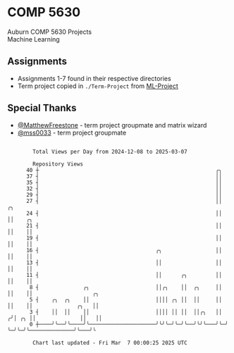 # COMP 5630
Auburn COMP 5630 Projects  
Machine Learning

## Assignments
- Assignments 1-7 found in their respective directories
- Term project copied in `./Term-Project` from [ML-Project](https://github.com/wumphlett/ML-Project)

## Special Thanks
- [@MatthewFreestone](https://github.com/MatthewFreestone) - term project groupmate and matrix wizard
- [@mss0033](https://github.com/mss0033) - term project groupmate

```

        Total Views per Day from 2024-12-08 to 2025-03-07

        Repository Views
      40 ┼                                                        ╭╮
      37 ┤                                                        ││
      35 ┤                                                        ││
      32 ┤                                                        ││
      29 ┤                                                        ││
      27 ┤                                                        ││  ╭╮
      24 ┤                                                        ││  ││    ╭╮
      21 ┤                                                        ││  ││    ││
      19 ┤                                                        ││  ││    ││
      16 ┤                                     ╭╮                 ││  ││    ││
      13 ┤                                     ││                 ││  ││    ││
      11 ┤                                     ││      ╭╮         ││  ││    ││
       8 ┤              ╭╮                     ││╭╮    ││  ╭╮     ││  ││    ││                   ╭╮
       5 ┤    ╭╮  ╭╮    ││                     ││││ ╭╮ ││  ││     ││  ││    ││              ╭╮   ││
       3 ┤    ││  ││    ││                     ││││ ││ ││  ││╭╮   ││ ╭╯│ ╭╮ ││              ││   ││
       0 ┼────╯╰──╯╰────╯╰─────────────────────╯╰╯╰─╯╰─╯╰──╯╰╯╰───╯╰─╯ ╰─╯╰─╯╰──────────────╯╰───╯╰

        Chart last updated - Fri Mar  7 00:00:25 2025 UTC
        
```
